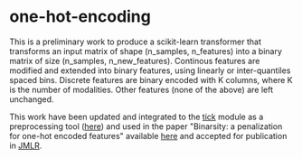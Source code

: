 # one-hot-encoding

This is a preliminary work to produce a scikit-learn transformer that transforms an input matrix of shape (n_samples, n_features) into a binary matrix of size (n_samples, n_new_features).
Continous features are modified and extended into binary features, using linearly or inter-quantiles spaced bins.
Discrete features are binary encoded with K columns, where K is the number of modalities.
Other features (none of the above) are left unchanged.

This work have been updated and integrated to the [tick](https://x-datainitiative.github.io/tick/) module as a preprocessing tool ([here](https://github.com/X-DataInitiative/tick/blob/master/tick/preprocessing/features_binarizer.py)) and used in the paper "Binarsity: a penalization for one-hot encoded features" available [here](https://arxiv.org/abs/1703.08619) and accepted for publication in [JMLR](http://www.jmlr.org/).
